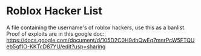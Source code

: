 # Roblox Hacker List
A file containing the username's of roblox hackers, use this as a banlist. Proof of exploits are in this google doc: https://docs.google.com/document/d/105D2C0H9dhQwEq7mnrPcW5FTQUeb5gf1O-KKTcD87YU/edit?usp=sharing
